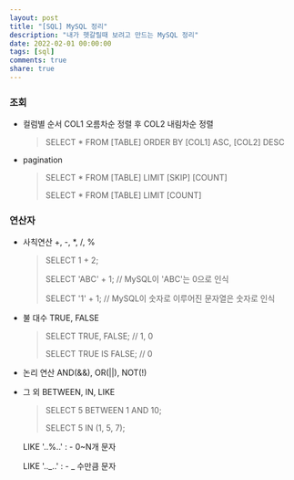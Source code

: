 ```yaml
---
layout: post
title: "[SQL] MySQL 정리"
description: "내가 헷갈릴때 보려고 만드는 MySQL 정리"
date: 2022-02-01 00:00:00
tags: [sql]
comments: true
share: true
---
```


### 조회

- 컬럼별 순서
    COL1 오름차순 정렬 후 COL2 내림차순 정렬
    > SELECT * FROM [TABLE] ORDER BY [COL1] ASC, [COL2] DESC

- pagination
    > SELECT * FROM [TABLE] LIMIT [SKIP] [COUNT]
    >
    > SELECT * FROM [TABLE] LIMIT [COUNT]

### 연산자

- 사칙연산
    +, -, *, /, %
    > SELECT 1 + 2;
    >
    > SELECT 'ABC' + 1; // MySQL이 'ABC'는 0으로 인식
    >
    > SELECT '1' + 1; // MySQL이 숫자로 이루어진 문자열은 숫자로 인식
    
- 불 대수
    TRUE, FALSE
    > SELECT TRUE, FALSE; // 1, 0
    >
    > SELECT TRUE IS FALSE; // 0

- 논리 연산
    AND(&&), OR(||), NOT(!)

- 그 외
    BETWEEN, IN, LIKE
    > SELECT 5 BETWEEN 1 AND 10;
    >
    > SELECT 5 IN (1, 5, 7);
    
    LIKE '..%..' : - 0~N개 문자
    
    LIKE '.._..' : - _ 수만큼 문자



